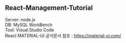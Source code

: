 ## React-Management-Tutorial
Server: node.js <br>
DB: MySQL WorkBench <br>
Tool: Visual Studio Code <br>
React MATERIAL-UI 공식문서 참조 : https://material-ui.com/
